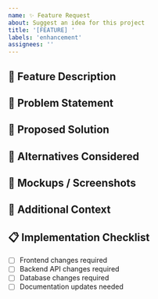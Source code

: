 ```yaml
---
name: ✨ Feature Request
about: Suggest an idea for this project
title: '[FEATURE] '
labels: 'enhancement'
assignees: ''
---
```


## 🎯 Feature Description
<!-- A clear and concise description of what feature you would like -->

## 📝 Problem Statement
<!-- A clear and concise description of what problem this feature would solve -->

## 🔄 Proposed Solution
<!-- A clear and concise description of what you want to happen -->

## 🤔 Alternatives Considered
<!-- A clear and concise description of any alternative solutions or features you've considered -->

## 📸 Mockups / Screenshots
<!-- If applicable, add mockups or screenshots to help explain your feature -->

## 📱 Additional Context
<!-- Add any other context about the feature request here -->

## 📋 Implementation Checklist
<!-- Optional: List the steps needed to implement this feature -->
- [ ] Frontend changes required
- [ ] Backend API changes required
- [ ] Database changes required
- [ ] Documentation updates needed